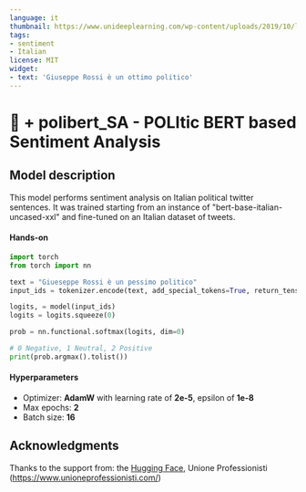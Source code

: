 ```yaml
---
language: it
thumbnail: https://www.unideeplearning.com/wp-content/uploads/2019/10/logo_unideep-2.png
tags:
- sentiment
- Italian
license: MIT
widget:
- text: 'Giuseppe Rossi è un ottimo politico'
---
```


# 🤗 + polibert_SA - POLItic BERT based Sentiment Analysis
  
## Model description  
  
This model performs sentiment analysis on Italian political twitter sentences. It was trained starting from an instance of "bert-base-italian-uncased-xxl" and fine-tuned on an Italian dataset of tweets.
  
#### Hands-on  
  
```python
import torch
from torch import nn 

text = "Giueseppe Rossi è un pessimo politico"
input_ids = tokenizer.encode(text, add_special_tokens=True, return_tensors= 'pt')

logits, = model(input_ids)
logits = logits.squeeze(0)

prob = nn.functional.softmax(logits, dim=0)

# 0 Negative, 1 Neutral, 2 Positive 
print(prob.argmax().tolist())
```  
  
#### Hyperparameters

- Optimizer: **AdamW** with learning rate of **2e-5**, epsilon of **1e-8**
- Max epochs: **2**
- Batch size: **16**

## Acknowledgments

Thanks to the support from: 
the [Hugging Face](https://huggingface.co/), Unione Professionisti (https://www.unioneprofessionisti.com/)
